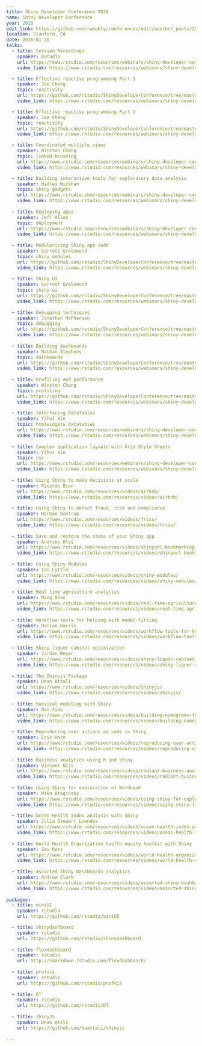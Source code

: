```yaml
---
title: Shiny Developer Conference 2016
name: Shiny Developer Conference
year: 2016
edit_link: https://github.com/rweekly/conferences/edit/master/_posts/2016-01-30-shiny-dev-conf-2016.md
location: Stanford, CA
date: 2016-01-30
talks:
  - title: Session Recordings
    speaker: RStudio
    url: https://www.rstudio.com/resources/webinars/shiny-developer-conference/
    video_link: https://www.rstudio.com/resources/webinars/shiny-developer-conference/

  - title: Effective reactive programming Part 1 
    speaker: Joe Cheng
    topic: reactivity
    url: https://github.com/rstudio/ShinyDeveloperConference/tree/master/Reactivity
    video_link: https://www.rstudio.com/resources/webinars/shiny-developer-conference/

  - title: Effective reactive programming Part 2
    speaker: Joe Cheng
    topic: reactivity
    url: https://github.com/rstudio/ShinyDeveloperConference/tree/master/Reactivity
    video_link: https://www.rstudio.com/resources/webinars/shiny-developer-conference/

  - title: Coordinated multiple views
    speaker: Winston Chang
    topic: linked-brushing
    url: https://www.rstudio.com/resources/webinars/shiny-developer-conference/
    video_link: https://www.rstudio.com/resources/webinars/shiny-developer-conference/

  - title: Building interactive tools for exploratory data analysis
    speaker: Hadley Wickham
    topic: shiny gadgets
    url: https://www.rstudio.com/resources/webinars/shiny-developer-conference/
    video_link: https://www.rstudio.com/resources/webinars/shiny-developer-conference/
    
  - title: Deploying apps
    speaker: Jeff Allen
    topic: deployment
    url: https://www.rstudio.com/resources/webinars/shiny-developer-conference/
    video_link: https://www.rstudio.com/resources/webinars/shiny-developer-conference/
    
  - title: Modularizing Shiny app code
    speaker: Garrett Grolemund
    topic: shiny modules
    url: https://github.com/rstudio/ShinyDeveloperConference/tree/master/Modules
    video_link: https://www.rstudio.com/resources/webinars/shiny-developer-conference/
    
  - title: Shiny UI
    speaker: Garrett Grolemund
    topic: shiny ui
    url: https://github.com/rstudio/ShinyDeveloperConference/tree/master/UI
    video_link: https://www.rstudio.com/resources/webinars/shiny-developer-conference/
    
  - title: Debugging techniques
    speaker: Jonathan McPherson
    topic: debugging
    url: https://github.com/rstudio/ShinyDeveloperConference/tree/master/Debugging
    video_link: https://www.rstudio.com/resources/webinars/shiny-developer-conference/
    
  - title: Building dashboards
    speaker: Nathan Stephens
    topic: dashboards
    url: https://github.com/rstudio/ShinyDeveloperConference/tree/master/Dashboards
    video_link: https://www.rstudio.com/resources/webinars/shiny-developer-conference/
    
  - title: Profiling and performance
    speaker: Winston Chang
    topic: profiling
    url: https://github.com/rstudio/ShinyDeveloperConference/tree/master/Profiling
    video_link: https://www.rstudio.com/resources/webinars/shiny-developer-conference/
    
  - title: Interfacing DataTables
    speaker: Yihui Xie
    topic: htmlwidgets datatables
    url: https://www.rstudio.com/resources/webinars/shiny-developer-conference/
    video_link: https://www.rstudio.com/resources/webinars/shiny-developer-conference/
    
  - title: Complex application layouts with Grid Style Sheets
    speaker: Yihui Xie
    topic: css
    url: https://www.rstudio.com/resources/webinars/shiny-developer-conference/
    video_link: https://www.rstudio.com/resources/webinars/shiny-developer-conference/
    
  - title: Using Shiny to make decisions at scale
    speaker: Ricardo Bion
    url: https://www.rstudio.com/resources/videos/airbnb/
    video_link: https://www.rstudio.com/resources/videos/airbnb/
    
  - title: Using Shiny to detect fraud, risk and compliance
    speaker: Herman Sontrop
    url: https://www.rstudio.com/resources/videos/friss/
    video_link: https://www.rstudio.com/resources/videos/friss/
    
  - title: Save and restore the state of your Shiny app
    speaker: Andrzej Oleś
    url: https://www.rstudio.com/resources/videos/shinyurl-bookmarking-state/
    video_link: https://www.rstudio.com/resources/videos/shinyurl-bookmarking-state/
    
  - title: Using Shiny Modules
    speaker: Ian Lyttle
    url: https://www.rstudio.com/resources/videos/shiny-modules/
    video_link: https://www.rstudio.com/resources/videos/shiny-modules/
    
  - title: Real time agriculture analytics
    speaker: Ming Shan
    url: https://www.rstudio.com/resources/videos/real-time-agriculture-analytics/
    video_link: https://www.rstudio.com/resources/videos/real-time-agriculture-analytics/
    
  - title: Workflow tools for helping with model-fitting
    speaker: Harlan Harris
    url: https://www.rstudio.com/resources/videos/workflow-tools-for-helping-with-model-fitting/
    video_link: https://www.rstudio.com/resources/videos/workflow-tools-for-helping-with-model-fitting/
    
  - title: Shiny liquor cabinet optimization
    speaker: Jordan Meyer
    url: https://www.rstudio.com/resources/videos/shiny-liquor-cabinet-optimization/
    video_link: https://www.rstudio.com/resources/videos/shiny-liquor-cabinet-optimization/
    
  - title: The Shinyjs Package
    speaker: Dean Attali
    url: https://www.rstudio.com/resources/videos/shinyjs/
    video_link: https://www.rstudio.com/resources/videos/shinyjs/
    
  - title: Survival modeling with Shiny
    speaker: Nan Xiao
    url: https://www.rstudio.com/resources/videos/building-nomograms-for-high-dimensional-survival-data-with-shiny/
    video_link: https://www.rstudio.com/resources/videos/building-nomograms-for-high-dimensional-survival-data-with-shiny/
    
  - title: Reproducing user actions as code in Shiny
    speaker: Eric Hare
    url: https://www.rstudio.com/resources/videos/reproducing-user-actions-as-code-in-shiny/
    video_link: https://www.rstudio.com/resources/videos/reproducing-user-actions-as-code-in-shiny/
    
  - title: Business analytics using R and Shiny
    speaker: Vincent Nijs
    url: https://www.rstudio.com/resources/videos/radiant-business-analytics-using-r-and-shiny/
    video_link: https://www.rstudio.com/resources/videos/radiant-business-analytics-using-r-and-shiny/
    
  - title: Using Shiny for exploration of Wordbank
    speaker: Mika Braginsky
    url: https://www.rstudio.com/resources/videos/using-shiny-for-exploration-of-wordbank/
    video_link: https://www.rstudio.com/resources/videos/using-shiny-for-exploration-of-wordbank/
    
  - title: Ocean Health Index analysis with Shiny
    speaker: Julia Stewart Lowndes
    url: https://www.rstudio.com/resources/videos/ocean-health-index-analysis-with-shiny/
    video_link: https://www.rstudio.com/resources/videos/ocean-health-index-analysis-with-shiny/
    
  - title: World Health Organization health equity toolkit with Shiny
    speaker: Zev Ross
    url: https://www.rstudio.com/resources/videos/world-health-organization-health-equity/
    video_link: https://www.rstudio.com/resources/videos/world-health-organization-health-equity/
    
  - title: Assorted Shiny Dashboards analytics
    speaker: Andrew Clark
    url: https://www.rstudio.com/resources/videos/assorted-shiny-dashboards/
    video_link: https://www.rstudio.com/resources/videos/assorted-shiny-dashboards/
    
packages:
  - title: miniUI
    speaker: rstudio
    url: https://github.com/rstudio/miniUI

  - title: shinydashboard
    speaker: rstudio
    url: https://github.com/rstudio/shinydashboard
    
  - title: flexdashboard
    speaker: rstudio
    url: http://rmarkdown.rstudio.com/flexdashboard/
    
  - title: profvis
    speaker: rstudio
    url: https://github.com/rstudio/profvis
    
  - title: DT
    speaker: rstudio
    url: https://github.com/rstudio/DT
    
  - title: shinyJS
    speaker: Dean Atali
    url: https://github.com/daattali/shinyjs
    
---
```

